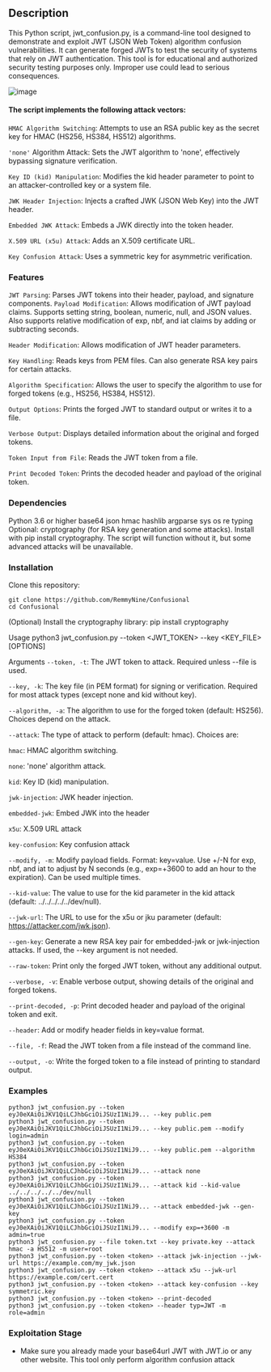 ## Description
This Python script, jwt_confusion.py, is a command-line tool designed to demonstrate and exploit JWT (JSON Web Token) algorithm confusion vulnerabilities. It can generate forged JWTs to test the security of systems that rely on JWT authentication. This tool is for educational and authorized security testing purposes only. Improper use could lead to serious consequences.

![image](https://github.com/user-attachments/assets/ac470f1f-a263-4f1a-b710-3ecb790101c3)


#### The script implements the following attack vectors:
`HMAC Algorithm Switching`: Attempts to use an RSA public key as the secret key for HMAC (HS256, HS384, HS512) algorithms.

`'none'` Algorithm Attack: Sets the JWT algorithm to 'none', effectively bypassing signature verification.

`Key ID (kid) Manipulation`: Modifies the kid header parameter to point to an attacker-controlled key or a system file.

`JWK Header Injection`: Injects a crafted JWK (JSON Web Key) into the JWT header.

`Embedded JWK Attack`: Embeds a JWK directly into the token header.

`X.509 URL (x5u) Attack`: Adds an X.509 certificate URL.

`Key Confusion Attack`: Uses a symmetric key for asymmetric verification.

### Features
`JWT Parsing`: Parses JWT tokens into their header, payload, and signature components.
`Payload Modification`: Allows modification of JWT payload claims. Supports setting string, boolean, numeric, null, and JSON values. Also supports relative modification of exp, nbf, and iat claims by adding or subtracting seconds.

`Header Modification`: Allows modification of JWT header parameters.

`Key Handling`: Reads keys from PEM files. Can also generate RSA key pairs for certain attacks.

`Algorithm Specification`: Allows the user to specify the algorithm to use for forged tokens (e.g., HS256, HS384, HS512).

`Output Options`: Prints the forged JWT to standard output or writes it to a file.

`Verbose Output`: Displays detailed information about the original and forged tokens.

`Token Input from File`: Reads the JWT token from a file.

`Print Decoded Token`: Prints the decoded header and payload of the original token.

### Dependencies
Python 3.6 or higher
base64
json
hmac
hashlib
argparse
sys
os
re
typing
Optional:
cryptography (for RSA key generation and some attacks). Install with pip install cryptography. The script will function without it, but some advanced attacks will be unavailable.

### Installation
Clone this repository:
```
git clone https://github.com/RemmyNine/Confusional
cd Confusional
```

(Optional) Install the cryptography library:
pip install cryptography


Usage
python3 jwt_confusion.py --token <JWT_TOKEN> --key <KEY_FILE> [OPTIONS]


Arguments
`--token, -t`: The JWT token to attack. Required unless --file is used.

`--key, -k`: The key file (in PEM format) for signing or verification. Required for most attack types (except none and kid without key).

`--algorithm, -a`: The algorithm to use for the forged token (default: HS256). Choices depend on the attack.

`--attack`: The type of attack to perform (default: hmac). Choices are:

`hmac`: HMAC algorithm switching.

`none`: 'none' algorithm attack.

`kid`: Key ID (kid) manipulation.

`jwk-injection`: JWK header injection.

`embedded-jwk`: Embed JWK into the header

`x5u`: X.509 URL attack

`key-confusion`: Key confusion attack

`--modify, -m`: Modify payload fields. Format: key=value. Use +/-N for exp, nbf, and iat to adjust by N seconds (e.g., exp=+3600 to add an hour to the expiration). Can be used multiple times.

`--kid-value`: The value to use for the kid parameter in the kid attack (default: ../../../../../dev/null).

`--jwk-url`: The URL to use for the x5u or jku parameter (default: https://attacker.com/jwk.json).

`--gen-key`: Generate a new RSA key pair for embedded-jwk or jwk-injection attacks. If used, the --key argument is not needed.

`--raw-token`: Print only the forged JWT token, without any additional output.

`--verbose, -v`: Enable verbose output, showing details of the original and forged tokens.

`--print-decoded, -p`: Print decoded header and payload of the original token and exit.

`--header`: Add or modify header fields in key=value format.

`--file, -f`: Read the JWT token from a file instead of the command line.

`--output, -o`: Write the forged token to a file instead of printing to standard output.


### Examples
```
python3 jwt_confusion.py --token eyJ0eXAiOiJKV1QiLCJhbGciOiJSUzI1NiJ9... --key public.pem
python3 jwt_confusion.py --token eyJ0eXAiOiJKV1QiLCJhbGciOiJSUzI1NiJ9... --key public.pem --modify login=admin
python3 jwt_confusion.py --token eyJ0eXAiOiJKV1QiLCJhbGciOiJSUzI1NiJ9... --key public.pem --algorithm HS384
python3 jwt_confusion.py --token eyJ0eXAiOiJKV1QiLCJhbGciOiJSUzI1NiJ9... --attack none
python3 jwt_confusion.py --token eyJ0eXAiOiJKV1QiLCJhbGciOiJSUzI1NiJ9... --attack kid --kid-value ../../../../../dev/null
python3 jwt_confusion.py --token eyJ0eXAiOiJKV1QiLCJhbGciOiJSUzI1NiJ9... --attack embedded-jwk --gen-key
python3 jwt_confusion.py --token eyJ0eXAiOiJKV1QiLCJhbGciOiJSUzI1NiJ9... --modify exp=+3600 -m admin=true
python3 jwt_confusion.py --file token.txt --key private.key --attack hmac -a HS512 -m user=root
python3 jwt_confusion.py --token <token> --attack jwk-injection --jwk-url https://example.com/my_jwk.json
python3 jwt_confusion.py --token <token> --attack x5u --jwk-url https://example.com/cert.cert
python3 jwt_confusion.py --token <token> --attack key-confusion --key symmetric.key
python3 jwt_confusion.py --token <token> --print-decoded
python3 jwt_confusion.py --token <token> --header typ=JWT -m role=admin
```

### Exploitation Stage
- Make sure you already made your base64url JWT with JWT.io or any other website. This tool only perform algorithm confusion attack
